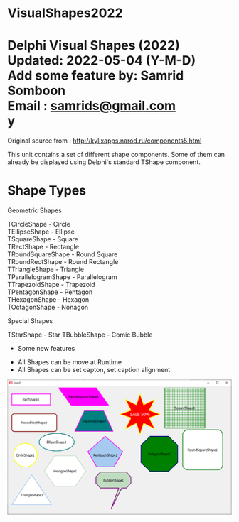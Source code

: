 # VisualShapes2022
  Delphi Visual Shapes (2022)<br>
  Updated: 2022-05-04 (Y-M-D)<br>
  Add some feature by: Samrid Somboon<br>
  Email : samrids@gmail.com<br>y
  ========================

  Original source from : http://kylixapps.narod.ru/components5.html

  This unit contains a set of different shape components. Some of them can
  already be displayed using Delphi's standard TShape component.



  Shape Types
  ===========

  Geometric Shapes

  TCircleShape              - Circle<br>
  TEllipseShape             - Ellipse<br>
  TSquareShape              - Square<br>
  TRectShape                - Rectangle<br>
  TRoundSquareShape         - Round Square<br>
  TRoundRectShape           - Round Rectangle<br>
  TTriangleShape            - Triangle<br>
  TParallelogramShape       - Parallelogram<br>
  TTrapezoidShape           - Trapezoid<br>
  TPentagonShape            - Pentagon<br>
  THexagonShape             - Hexagon<br>
  TOctagonShape             - Nonagon<br>


  Special Shapes

  TStarShape                - Star
  TBubbleShape              - Comic Bubble

  + Some new features

  - All Shapes can be move at Runtime
  - All Shapes can be set capton, set caption alignment

<img src="https://github.com/samrids/VisualShapes2022/blob/main/Screenshot/Snap3.png" alt="Delphi: Visual Shapes 2022">
